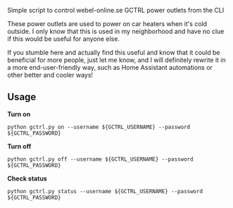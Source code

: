 Simple script to control webel-online.se GCTRL power outlets from the CLI

These power outlets are used to power on car heaters when it's cold outside. I only know that this is used in my neighborhood and have no clue if this would be useful for anyone else.

If you stumble here and actually find this useful and know that it could be beneficial for more people, just let me know, and I will definitely rewrite it in a more end-user-friendly way, such as Home Assistant automations or other better and cooler ways!

## Usage

**Turn on**
```
python gctrl.py on --username ${GCTRL_USERNAME} --password ${GCTRL_PASSWORD}
```

**Turn off**
```
python gctrl.py off --username ${GCTRL_USERNAME} --password ${GCTRL_PASSWORD}
```

**Check status**
```
python gctrl.py status --username ${GCTRL_USERNAME} --password ${GCTRL_PASSWORD}
```
